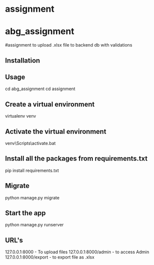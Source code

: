 # assignment
# abg_assignment
#assignment to upload .xlsx file to backend db with validations

## Installation

## Usage

cd abg_assignment
cd assignment


## Create a virtual environment

virtualenv venv



## Activate the virtual environment

venv\Scripts\activate.bat

## Install all the packages from requirements.txt

pip install requirements.txt


## Migrate

python manage.py migrate


## Start the app

python manage.py runserver


## URL's

127.0.0.1:8000 - To upload files
127.0.0.1:8000/admin - to access Admin
127.0.0.1:8000/export - to export file as .xlsx
